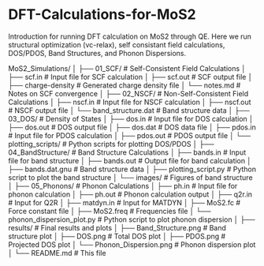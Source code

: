 # DFT-Calculations-for-MoS2
Introduction for running DFT calculation on MoS2 through QE. Here we run structural optimization (vc-relax), self consistant field calculations, DOS/PDOS, Band Structures, and Phonon Dispersions. 

MoS2_Simulations/
│
├── 01_SCF/                         # Self-Consistent Field Calculations
│   ├── scf.in                      # Input file for SCF calculation
│   ├── scf.out                     # SCF output file
│   ├── charge-density              # Generated charge density file
│   └── notes.md                    # Notes on SCF convergence
│
├── 02_NSCF/                        # Non-Self-Consistent Field Calculations
│   ├── nscf.in                     # Input file for NSCF calculation
│   ├── nscf.out                    # NSCF output file
│   └── band_structure.dat          # Band structure data
│
├── 03_DOS/                         # Density of States
│   ├── dos.in                      # Input file for DOS calculation
│   ├── dos.out                     # DOS output file
│   ├── dos.dat                     # DOS data file
│   ├── pdos.in                     # Input file for PDOS calculation
│   ├── pdos.out                    # PDOS output file
│   └── plotting_scripts/           # Python scripts for plotting DOS/PDOS
│
├── 04_BandStructure/               # Band Structure Calculations
│   ├── bands.in                    # Input file for band structure
│   ├── bands.out                   # Output file for band calculation
│   ├── bands.dat.gnu               # Band structure data
│   ├── plotting_script.py          # Python script to plot the band structure
│   └── images/                     # Figures of band structure
│
├── 05_Phonons/                     # Phonon Calculations
│   ├── ph.in                       # Input file for phonon calculation
│   ├── ph.out                      # Phonon calculation output
│   ├── q2r.in                      # Input for Q2R
│   ├── matdyn.in                   # Input for MATDYN
│   ├── MoS2.fc                     # Force constant file
│   ├── MoS2.freq                   # Frequencies file
│   └── phonon_dispersion_plot.py   # Python script to plot phonon dispersion
│
├── results/                        # Final results and plots
│   ├── Band_Structure.png          # Band structure plot
│   ├── DOS.png                     # Total DOS plot
│   ├── PDOS.png                    # Projected DOS plot
│   └── Phonon_Dispersion.png       # Phonon dispersion plot
│
└── README.md                       # This file
